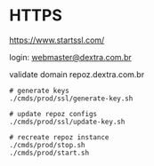 # HTTPS

https://www.startssl.com/

login: webmaster@dextra.com.br

validate domain repoz.dextra.com.br

```shell
# generate keys
./cmds/prod/ssl/generate-key.sh

# update repoz configs
./cmds/prod/ssl/update-key.sh

# recreate repoz instance
./cmds/prod/stop.sh
./cmds/prod/start.sh
```










